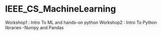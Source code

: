 # IEEE_CS_MachineLearning
Workshop1 : Intro To ML and hands-on python
Workshop2 : Intro To Python libraries -Numpy and Pandas  

